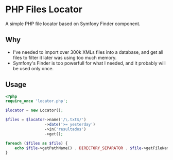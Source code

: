 PHP Files Locator
=================

A simple PHP file locator based on Symfony Finder component.


Why
---

* I've needed to import over 300k XMLs files into a database, and get all files to filter it later was using too much memory.
* Symfony's Finder is too powerfull for what I needed, and it probably will be used only once.


Usage
-----
```php
<?php
require_once 'locator.php';

$locator = new Locator();

$files = $locator->name('/\.txt$/')
				 ->date('>= yesterday')
				 ->in('resultados')
				 ->get();

foreach ($files as $file) {
	echo $file->getPathName() . DIRECTORY_SEPARATOR . $file->getFileName() . '<br />';
}
```
